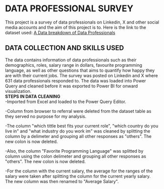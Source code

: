 # DATA PROFESSIONAL SURVEY
This project is a survey of data professionals on Linkedin, X and other social media accounts and the aim of this project is to. Here is the link to the dataset used: [A Data breakdown of Data Professionals](https://github.com/AlexTheAnalyst/Power-BI)  

## DATA COLLECTION AND SKILLS USED  
The data contains information of data professionals such as their demographics, roles, salary range in dollars, favourite programming language, as well as other questions that aims to quantify how happy they are with their current jobs. The survey was posted on Linkedin and X where 631 data professionals responded to. The data was loaded into Power Query and cleaned before it was exported to Power BI for onward visualization.    
**STEPS IN DATA CLEANING**  
-Imported from Excel and loaded to the Power Query Editor.  

-Column from browser to referral were deleted from the dataset table as they served no purpose for my analysis.  

-The column "which tittle best fits your current role", "which country do you live in" and "what industry do you work im" was cleaned by splitting the column by a delimeter and grouping all other responses as "others". The new colon is now deleted.  

-Also, the column "Favorite Programming Language" was splitted by column using the colon delimeter and grouping all other responses as "others". The new colon is now deleted.  

-For the column with the current salary, the average for the ranges of the salary were taken after splitting the column for the current yearly salary. The new column was then renamed to "Average Salary".  


